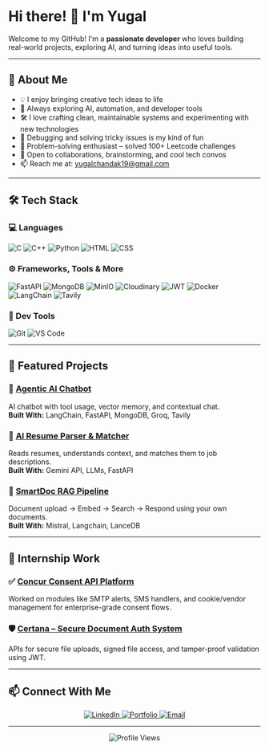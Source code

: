 # Hi there! 👋 I'm Yugal

Welcome to my GitHub! I'm a **passionate developer** who loves building real-world projects, exploring AI, and turning ideas into useful tools.

---

## 🚀 About Me

- 💡 I enjoy bringing creative tech ideas to life
- 🧠 Always exploring AI, automation, and developer tools
- 🛠️ I love crafting clean, maintainable systems and experimenting with new technologies
- 🐞 Debugging and solving tricky issues is my kind of fun
- 🧩 Problem-solving enthusiast – solved 100+ Leetcode challenges
- 🤝 Open to collaborations, brainstorming, and cool tech convos
- 📫 Reach me at: [yugalchandak19@gmail.com](mailto:yugalchandak19@gmail.com)

---

## 🛠️ Tech Stack

### 💻 Languages
![C](https://img.shields.io/badge/C-A8B9CC?style=for-the-badge&logo=c&logoColor=white)
![C++](https://img.shields.io/badge/C++-00599C?style=for-the-badge&logo=cplusplus&logoColor=white)
![Python](https://img.shields.io/badge/Python-3776AB?style=for-the-badge&logo=python&logoColor=white)
![HTML](https://img.shields.io/badge/HTML5-E34F26?style=for-the-badge&logo=html5&logoColor=white)
![CSS](https://img.shields.io/badge/CSS3-1572B6?style=for-the-badge&logo=css3&logoColor=white)

### ⚙️ Frameworks, Tools & More
![FastAPI](https://img.shields.io/badge/FastAPI-005571?style=for-the-badge&logo=fastapi)
![MongoDB](https://img.shields.io/badge/MongoDB-4EA94B?style=for-the-badge&logo=mongodb&logoColor=white)
![MinIO](https://img.shields.io/badge/MinIO-C8202F?style=for-the-badge&logo=minio&logoColor=white)
![Cloudinary](https://img.shields.io/badge/Cloudinary-3448C5?style=for-the-badge&logo=cloudinary&logoColor=white)
![JWT](https://img.shields.io/badge/JWT-black?style=for-the-badge&logo=JSON%20web%20tokens)
![Docker](https://img.shields.io/badge/Docker-2496ED?style=for-the-badge&logo=docker&logoColor=white)
![LangChain](https://img.shields.io/badge/LangChain-000000?style=for-the-badge&logo=langchain&logoColor=white)
![Tavily](https://img.shields.io/badge/Tavily_Search-FF6B6B?style=for-the-badge&logo=search&logoColor=white)

### 🧰 Dev Tools
![Git](https://img.shields.io/badge/Git-F05032?style=for-the-badge&logo=git&logoColor=white)
![VS Code](https://img.shields.io/badge/VS_Code-007ACC?style=for-the-badge&logo=visual-studio-code&logoColor=white)

---

## 🧠 Featured Projects

### 🤖 [Agentic AI Chatbot](https://github.com/yugal19/AI-Agentic-Chatbot-Repo.git)
AI chatbot with tool usage, vector memory, and contextual chat.  
**Built With:** LangChain, FastAPI, MongoDB, Groq, Tavily

### 📄 [AI Resume Parser & Matcher](https://github.com/yugal19/ai-resume-parser)
Reads resumes, understands context, and matches them to job descriptions.  
**Built With:** Gemini API, LLMs, FastAPI

### 📁 [SmartDoc RAG Pipeline](https://github.com/yugal19/rag-implementation.git)
Document upload → Embed → Search → Respond using your own documents.  
**Built With:** Mistral, Langchain, LanceDB

---

## 💼 Internship Work

### ✅ [Concur Consent API Platform](https://github.com/yugal19/concur-consent)
Worked on modules like SMTP alerts, SMS handlers, and cookie/vendor management for enterprise-grade consent flows.

### 🛡️ [Certana – Secure Document Auth System](https://github.com/yugal19/certana)
APIs for secure file uploads, signed file access, and tamper-proof validation using JWT.

---

## 📫 Connect With Me

<p align="center">
  <a href="https://www.linkedin.com/in/yugal-chandak-25b993285/">
    <img src="https://img.shields.io/badge/LinkedIn-0077B5?style=for-the-badge&logo=linkedin&logoColor=white" alt="LinkedIn"/>
  </a>
  <a href="https://yugal19.github.io">
    <img src="https://img.shields.io/badge/Portfolio-FF5722?style=for-the-badge&logo=google-chrome&logoColor=white" alt="Portfolio"/>
  </a>
  <a href="mailto:yugalchandak19@gmail.com">
    <img src="https://img.shields.io/badge/Email-D14836?style=for-the-badge&logo=gmail&logoColor=white" alt="Email"/>
  </a>
</p>

---

<div align="center">
  <img src="https://komarev.com/ghpvc/?username=yugal19&color=blueviolet&style=flat-square&label=Profile+Views" alt="Profile Views">
</div>
